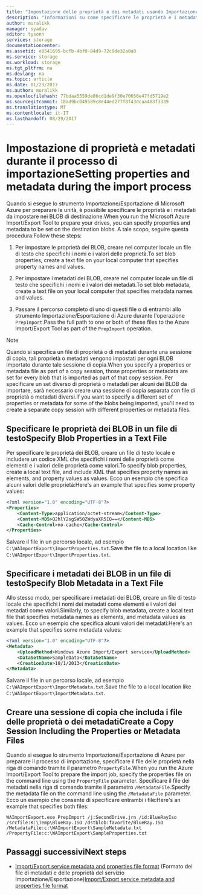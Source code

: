 ```yaml
---
title: "Impostazione delle proprietà e dei metadati usando Importazione/Esportazione di Azure - versione 1 | Documentazione Microsoft"
description: "Informazioni su come specificare le proprietà e i metadati da impostare nei BLOB di destinazione quando si esegue lo strumento Importazione/Esportazione di Azure per preparare le unità. Si riferisce alla versione 1 dello strumento Importazione/Esportazione."
author: muralikk
manager: syadav
editor: tysonn
services: storage
documentationcenter: 
ms.assetid: e8541695-bcfb-4bf0-84d9-72c9de32a0a8
ms.service: storage
ms.workload: storage
ms.tgt_pltfrm: na
ms.devlang: na
ms.topic: article
ms.date: 01/23/2017
ms.author: muralikk
ms.openlocfilehash: 77bdaa5559de86cd1de9f30e70656e47fd5719e2
ms.sourcegitcommit: 18ad9bc049589c8e44ed277f8f43dcaa483f3339
ms.translationtype: MT
ms.contentlocale: it-IT
ms.lasthandoff: 08/29/2017
---
```

# <a name="setting-properties-and-metadata-during-the-import-process"></a><span data-ttu-id="bcd98-104">Impostazione di proprietà e metadati durante il processo di importazione</span><span class="sxs-lookup"><span data-stu-id="bcd98-104">Setting properties and metadata during the import process</span></span>
<span data-ttu-id="bcd98-105">Quando si esegue lo strumento Importazione/Esportazione di Microsoft Azure per preparare le unità, è possibile specificare le proprietà e i metadati da impostare nei BLOB di destinazione.</span><span class="sxs-lookup"><span data-stu-id="bcd98-105">When you run the Microsoft Azure Import/Export Tool to prepare your drives, you can specify properties and metadata to be set on the destination blobs.</span></span> <span data-ttu-id="bcd98-106">A tale scopo, seguire questa procedura:</span><span class="sxs-lookup"><span data-stu-id="bcd98-106">Follow these steps:</span></span>  
  
1.  <span data-ttu-id="bcd98-107">Per impostare le proprietà dei BLOB, creare nel computer locale un file di testo che specifichi i nomi e i valori delle proprietà.</span><span class="sxs-lookup"><span data-stu-id="bcd98-107">To set blob properties, create a text file on your local computer that specifies property names and values.</span></span>  
  
2.  <span data-ttu-id="bcd98-108">Per impostare i metadati dei BLOB, creare nel computer locale un file di testo che specifichi i nomi e i valori dei metadati.</span><span class="sxs-lookup"><span data-stu-id="bcd98-108">To set blob metadata, create a text file on your local computer that specifies metadata names and values.</span></span>  
  
3.  <span data-ttu-id="bcd98-109">Passare il percorso completo di uno di questi file o di entrambi allo strumento Importazione/Esportazione di Azure durante l'operazione `PrepImport`.</span><span class="sxs-lookup"><span data-stu-id="bcd98-109">Pass the full path to one or both of these files to the Azure Import/Export Tool as part of the `PrepImport` operation.</span></span>  
  
> [!NOTE]
>  <span data-ttu-id="bcd98-110">Quando si specifica un file di proprietà o di metadati durante una sessione di copia, tali proprietà o metadati vengono impostati per ogni BLOB importato durante tale sessione di copia.</span><span class="sxs-lookup"><span data-stu-id="bcd98-110">When you specify a properties or metadata file as part of a copy session, those properties or metadata are set for every blob that is imported as part of that copy session.</span></span> <span data-ttu-id="bcd98-111">Per specificare un set diverso di proprietà o metadati per alcuni dei BLOB da importare, sarà necessario creare una sessione di copia separata con file di proprietà o metadati diversi.</span><span class="sxs-lookup"><span data-stu-id="bcd98-111">If you want to specify a different set of properties or metadata for some of the blobs being imported, you'll need to create a separate copy session with different properties or metadata files.</span></span>  
  
## <a name="specify-blob-properties-in-a-text-file"></a><span data-ttu-id="bcd98-112">Specificare le proprietà dei BLOB in un file di testo</span><span class="sxs-lookup"><span data-stu-id="bcd98-112">Specify Blob Properties in a Text File</span></span>  
<span data-ttu-id="bcd98-113">Per specificare le proprietà dei BLOB, creare un file di testo locale e includere un codice XML che specifichi i nomi delle proprietà come elementi e i valori delle proprietà come valori.</span><span class="sxs-lookup"><span data-stu-id="bcd98-113">To specify blob properties, create a local text file, and include XML that specifies property names as elements, and property values as values.</span></span> <span data-ttu-id="bcd98-114">Ecco un esempio che specifica alcuni valori delle proprietà:</span><span class="sxs-lookup"><span data-stu-id="bcd98-114">Here's an example that specifies some property values:</span></span>  
  
```xml
<?xml version="1.0" encoding="UTF-8"?>  
<Properties>  
    <Content-Type>application/octet-stream</Content-Type>  
    <Content-MD5>Q2hlY2sgSW50ZWdyaXR5IQ==</Content-MD5>  
    <Cache-Control>no-cache</Cache-Control>  
</Properties>  
```
  
<span data-ttu-id="bcd98-115">Salvare il file in un percorso locale, ad esempio `C:\WAImportExport\ImportProperties.txt`.</span><span class="sxs-lookup"><span data-stu-id="bcd98-115">Save the file to a local location like `C:\WAImportExport\ImportProperties.txt`.</span></span>  
  
## <a name="specify-blob-metadata-in-a-text-file"></a><span data-ttu-id="bcd98-116">Specificare i metadati dei BLOB in un file di testo</span><span class="sxs-lookup"><span data-stu-id="bcd98-116">Specify Blob Metadata in a Text File</span></span>  
<span data-ttu-id="bcd98-117">Allo stesso modo, per specificare i metadati dei BLOB, creare un file di testo locale che specifichi i nomi dei metadati come elementi e i valori dei metadati come valori.</span><span class="sxs-lookup"><span data-stu-id="bcd98-117">Similarly, to specify blob metadata, create a local text file that specifies metadata names as elements, and metadata values as values.</span></span> <span data-ttu-id="bcd98-118">Ecco un esempio che specifica alcuni valori dei metadati:</span><span class="sxs-lookup"><span data-stu-id="bcd98-118">Here's an example that specifies some metadata values:</span></span>  
  
```xml
<?xml version="1.0" encoding="UTF-8"?>  
<Metadata>  
    <UploadMethod>Windows Azure Import/Export service</UploadMethod>  
    <DataSetName>SampleData</DataSetName>  
    <CreationDate>10/1/2013</CreationDate>  
</Metadata>  
```
  
<span data-ttu-id="bcd98-119">Salvare il file in un percorso locale, ad esempio `C:\WAImportExport\ImportMetadata.txt`.</span><span class="sxs-lookup"><span data-stu-id="bcd98-119">Save the file to a local location like `C:\WAImportExport\ImportMetadata.txt`.</span></span>  
  
## <a name="create-a-copy-session-including-the-properties-or-metadata-files"></a><span data-ttu-id="bcd98-120">Creare una sessione di copia che includa i file delle proprietà o dei metadati</span><span class="sxs-lookup"><span data-stu-id="bcd98-120">Create a Copy Session Including the Properties or Metadata Files</span></span>  
<span data-ttu-id="bcd98-121">Quando si esegue lo strumento Importazione/Esportazione di Azure per preparare il processo di importazione, specificare il file delle proprietà nella riga di comando tramite il parametro `PropertyFile`.</span><span class="sxs-lookup"><span data-stu-id="bcd98-121">When you run the Azure Import/Export Tool to prepare the import job, specify the properties file on the command line using the `PropertyFile` parameter.</span></span> <span data-ttu-id="bcd98-122">Specificare il file dei metadati nella riga di comando tramite il parametro `/MetadataFile`.</span><span class="sxs-lookup"><span data-stu-id="bcd98-122">Specify the metadata file on the command line using the `/MetadataFile` parameter.</span></span> <span data-ttu-id="bcd98-123">Ecco un esempio che consente di specificare entrambi i file:</span><span class="sxs-lookup"><span data-stu-id="bcd98-123">Here's an example that specifies both files:</span></span>  
  
```
WAImportExport.exe PrepImport /j:SecondDrive.jrn /id:BlueRayIso /srcfile:K:\Temp\BlueRay.ISO /dstblob:favorite/BlueRay.ISO /MetadataFile:c:\WAImportExport\SampleMetadata.txt /PropertyFile:c:\WAImportExport\SampleProperties.txt  
```
  
## <a name="next-steps"></a><span data-ttu-id="bcd98-124">Passaggi successivi</span><span class="sxs-lookup"><span data-stu-id="bcd98-124">Next steps</span></span>

* <span data-ttu-id="bcd98-125">[Import/Export service metadata and properties file format](../storage-import-export-file-format-metadata-and-properties.md) (Formato dei file di metadati e delle proprietà del servizio Importazione/Esportazione)</span><span class="sxs-lookup"><span data-stu-id="bcd98-125">[Import/Export service metadata and properties file format](../storage-import-export-file-format-metadata-and-properties.md)</span></span>
